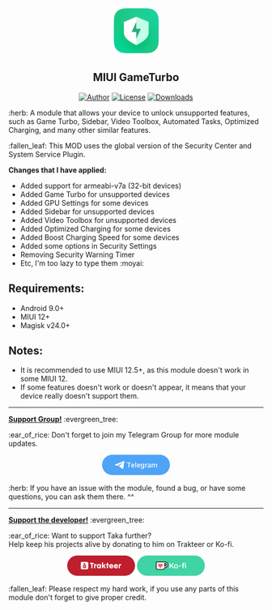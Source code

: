 <div align="center">
    <a href="#" title="Logo"><img src="assets/logo/logo.png" alt="Logo" height="95"></a>
    <h2>MIUI GameTurbo</h2>
    <a href="https://github.com/takeru-kageyuki"><img src="https://img.shields.io/static/v1?label=author&message=Taka&color=brightgreen" alt="Author"></a>
    <a href="https://github.com/takeru-kageyuki/miui_gameturbo/blob/main/LICENSE"><img src="https://img.shields.io/github/license/takeru-kageyuki/miui_gameturbo?color=brightgreen" alt="License"></a>
    <a href="https://github.com/takeru-kageyuki/miui_gameturbo/releases"><img src="https://img.shields.io/github/downloads/takeru-kageyuki/miui_gameturbo/total?color=brightgreen" alt="Downloads"></a>
</div>
<p>:herb: A module that allows your device to unlock unsupported features, such as Game Turbo, Sidebar, Video Toolbox, Automated Tasks, Optimized Charging, and many other similar features.</p>
<p>:fallen_leaf: This MOD uses the global version of the Security Center and System Service Plugin.</p>
<p><strong>Changes that I have applied:</strong></p>
<ul>
    <li>Added support for armeabi-v7a (32-bit devices)</li>
    <li>Added Game Turbo for unsupported devices</li>
    <li>Added GPU Settings for some devices</li>
    <li>Added Sidebar for unsupported devices</li>
    <li>Added Video Toolbox for unsupported devices</li>
    <li>Added Optimized Charging for some devices</li>
    <li>Added Boost Charging Speed for some devices</li>
    <li>Added some options in Security Settings</li>
    <li>Removing Security Warning Timer</li>
    <li>Etc, I'm too lazy to type them :moyai:</li>
</ul>
<h2>Requirements:</h2>
<ul>
    <li>Android 9.0+</li>
    <li>MIUI 12+</li>
    <li>Magisk v24.0+</li>
</ul>
<h2>Notes:</h2>
<ul>
    <li>It is recommended to use MIUI 12.5+, as this module doesn't work in some MIUI 12.</li>
    <li>If some features doesn't work or doesn't appear, it means that your device really doesn't support them.</li>
</ul>
<hr>
<p><strong><ins>Support Group!</ins></strong> :evergreen_tree:</p>
<p>:ear_of_rice: Don't forget to join my Telegram Group for more module updates.</p>
<p align="center"><a href="https://t.me/TakaEmpire_Discussion" title="Join my Telegram Group"><img src="assets/images/telegram.png" alt="Join my Telegram Group" height="40"></a></p>
<p>:herb: If you have an issue with the module, found a bug, or have some questions, you can ask them there. ^^</p>
<hr>
<p><strong><ins>Support the developer!</ins></strong> :evergreen_tree:</p>
<p>:ear_of_rice: Want to support Taka further?<br>Help keep his projects alive by donating to him on Trakteer or Ko-fi.</p>
<p align="center">
    <a href="https://trakteer.id/takeru-kageyuki/tip" title="Support me on Trakteer"><img src="assets/images/trakteer.png" alt="Support me on Trakteer" height="40"></a>
    <a href="https://ko-fi.com/takeru_kageyuki" title="Support me on Ko-fi"><img src="assets/images/ko-fi.png" alt="Support me on Ko-fi" height="40"></a>
</p>
<p>:fallen_leaf: Please respect my hard work, if you use any parts of this module don't forget to give proper credit.</p>
